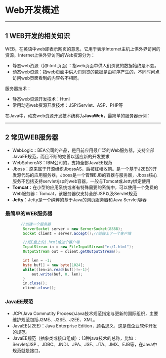 # Web开发概述

---
## 1 WEB开发的相关知识

WEB，在英语中web即表示网页的意思，它用于表示Internet主机上供外界访问的资源。Internet上供外界访问的Web资源分为：

- 静态web资源（如html 页面）：指web页面中供人们浏览的数据始终是不变。
- 动态web资源：指web页面中供人们浏览的数据是由程序产生的，不同时间点访问web页面看到的内容各不相同。

服务器技术：

- 静态web资源开发技术：Html
- 常用动态web资源开发技术：JSP/Servlet、ASP、PHP等

在Java中，动态web资源开发技术统称为**JavaWeb**，最简单的服务器示例：


----
## 2 常见WEB服务器

- WebLogic：BEA公司的产品，是目前应用最广泛的Web服务器，支持全部JavaEE规范，而且不断的完善以适应新的开发要求
- WebSphereAS：IBM公司的，支持全部JavaEE规范
- Jboss：原来属于开源组织JbossAS，后被红帽收购。是一个基于J2EE的开发源代码的应用服务器，Jboss是一个管理EJB的容器与服务器，Jboss核心服务不包括支持servlet/jsp的web容器，一般与Tomcat或Jetty绑定使用
- **Tomcat**：在小型的应用系统或者有特殊需要的系统中，可以使用一个免费的Web服务器：Tomcat，该服务器仅支持全部JSP以及Servlet规范
- **Jetty**：Jetty是一个纯粹的基于Java的网页服务器和Java Servlet容器


### 最简单的WEB服务器

```java
       //创建一个服务器
        ServerSocket server = new ServerSocket(8888);
        Socket client = server.accept();//链接上了一个客户端

        //把E盘上的1.html给这个客户端
        InputStream in = new FileInputStream("e:/1.html");
        OutputStream out = client.getOutputStream();

        int len = -1;
        byte buf[] = new byte[1024];
        while((len=in.read(buf))!=-1){
            out.write(buf, 0, len);
        }
        in.close();
        client.close();
```


### JavaEE规范

- JCP(Java Commutity Process)Java技术规范指定与更新的国际组织，主要维护规范包括J2ME、J2SE、J2EE、XML。
- JavaEE(J2EE)：Java Enterprise Edition，顾名思义，这是做企业软件开发的规范。
- JavaEE规范（抽象类或接口组成）：13种java技术的总称，比如：Servlet/JSP 、JDBC、JNDI、JPA、JSF、JTA、JMX、EJB等，在Java中规范就是接口。
